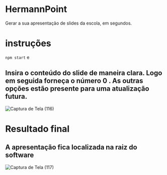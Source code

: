 # HermannPoint
Gerar a sua apresentação de slides da escola, em segundos.

# instruções
`npm start` e
## Insira o conteúdo do slide de maneira clara. Logo em seguida forneça o número **0** . As outras opções estão presente para uma atualização futura.
![Captura de Tela (116)](https://user-images.githubusercontent.com/67235201/105851328-afeffe80-5fc1-11eb-8cb9-4159f5ae693e.png)
# Resultado final
## A apresentação fica localizada na raiz do software
![Captura de Tela (117)](https://user-images.githubusercontent.com/67235201/105851601-137a2c00-5fc2-11eb-8444-9bb6ea4fa3d2.png)


